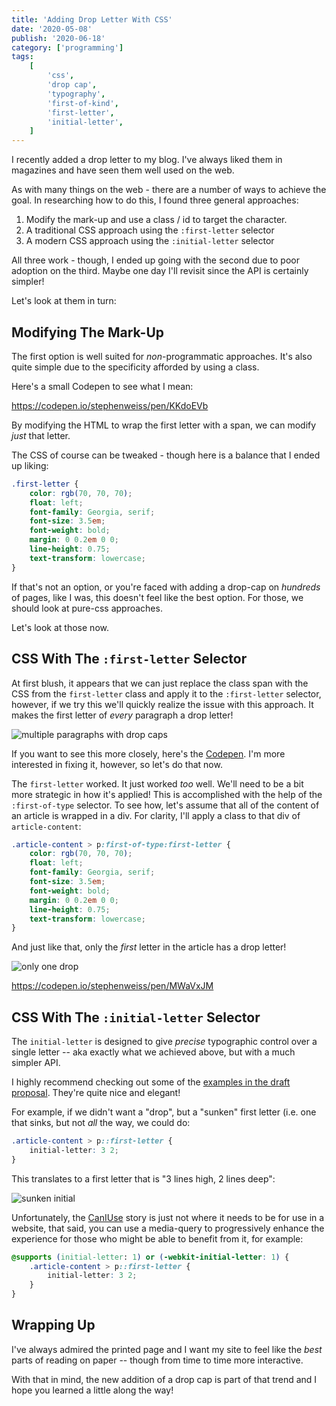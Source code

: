 ```yaml
---
title: 'Adding Drop Letter With CSS'
date: '2020-05-08'
publish: '2020-06-18'
category: ['programming']
tags:
    [
        'css',
        'drop cap',
        'typography',
        'first-of-kind',
        'first-letter',
        'initial-letter',
    ]
---
```


I recently added a drop letter to my blog. I've always liked them in magazines and have seen them well used on the web.

As with many things on the web - there are a number of ways to achieve the goal. In researching how to do this, I found three general approaches:

1. Modify the mark-up and use a class / id to target the character.
2. A traditional CSS approach using the `:first-letter` selector
3. A modern CSS approach using the `:initial-letter` selector

All three work - though, I ended up going with the second due to poor adoption on the third. Maybe one day I'll revisit since the API is certainly simpler!

Let's look at them in turn:

## Modifying The Mark-Up

The first option is well suited for _non_-programmatic approaches. It's also quite simple due to the specificity afforded by using a class.

Here's a small Codepen to see what I mean:

https://codepen.io/stephenweiss/pen/KKdoEVb

By modifying the HTML to wrap the first letter with a span, we can modify _just_ that letter.

The CSS of course can be tweaked - though here is a balance that I ended up liking:

```css
.first-letter {
    color: rgb(70, 70, 70);
    float: left;
    font-family: Georgia, serif;
    font-size: 3.5em;
    font-weight: bold;
    margin: 0 0.2em 0 0;
    line-height: 0.75;
    text-transform: lowercase;
}
```

If that's not an option, or you're faced with adding a drop-cap on _hundreds_ of pages, like I was, this doesn't feel like the best option. For those, we should look at pure-css approaches.

Let's look at those now.

## CSS With The `:first-letter` Selector

At first blush, it appears that we can just replace the class span with the CSS from the `first-letter` class and apply it to the `:first-letter` selector, however, if we try this we'll quickly realize the issue with this approach. It makes the first letter of _every_ paragraph a drop letter!

![multiple paragraphs with drop caps](https://res.cloudinary.com/scweiss1/image/upload/v1588983915/code-comments/adding-drop-caps/multiple-drop-caps_cdzdto.png)

If you want to see this more closely, here's the [Codepen](https://codepen.io/stephenweiss/pen/RwWMdRZ). I'm more interested in fixing it, however, so let's do that now.

The `first-letter` worked. It just worked _too_ well. We'll need to be a bit more strategic in how it's applied! This is accomplished with the help of the `:first-of-type` selector. To see how, let's assume that all of the content of an article is wrapped in a div. For clarity, I'll apply a class to that div of `article-content`:

```css
.article-content > p:first-of-type:first-letter {
    color: rgb(70, 70, 70);
    float: left;
    font-family: Georgia, serif;
    font-size: 3.5em;
    font-weight: bold;
    margin: 0 0.2em 0 0;
    line-height: 0.75;
    text-transform: lowercase;
}
```

And just like that, only the _first_ letter in the article has a drop letter!

![only one drop](https://res.cloudinary.com/scweiss1/image/upload/v1588984499/code-comments/adding-drop-caps/one-drop-cap_f9euiv.png)

https://codepen.io/stephenweiss/pen/MWaVxJM

## CSS With The `:initial-letter` Selector

The `initial-letter` is designed to give _precise_ typographic control over a single letter -- aka exactly what we achieved above, but with a much simpler API.

I highly recommend checking out some of the [examples in the draft proposal](https://drafts.csswg.org/css-inline/#sizing-drop-initials). They're quite nice and elegant!

For example, if we didn't want a "drop", but a "sunken" first letter (i.e. one that sinks, but not _all_ the way, we could do:

```css
.article-content > p::first-letter {
    initial-letter: 3 2;
}
```

This translates to a first letter that is "3 lines high, 2 lines deep":

![sunken initial](https://res.cloudinary.com/scweiss1/image/upload/v1588985012/code-comments/adding-drop-caps/sunken-initial.png)

Unfortunately, the [CanIUse](https://caniuse.com/#feat=css-initial-letter) story is just not where it needs to be for use in a website, that said, you can use a media-query to progressively enhance the experience for those who might be able to benefit from it, for example:

```css
@supports (initial-letter: 1) or (-webkit-initial-letter: 1) {
    .article-content > p::first-letter {
        initial-letter: 3 2;
    }
}
```

## Wrapping Up

I've always admired the printed page and I want my site to feel like the _best_ parts of reading on paper -- though from time to time more interactive.

With that in mind, the new addition of a drop cap is part of that trend and I hope you learned a little along the way!
